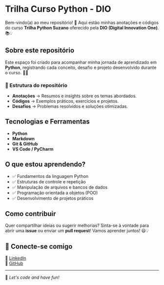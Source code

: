 # Trilha Curso Python - DIO

Bem-vindo(a) ao meu repositório! 🚀 Aqui estão minhas anotações e códigos do curso **Trilha Python Suzano** oferecido pela **DIO (Digital Innovation One)**. 📚💡

## Sobre este repositório

Este espaço foi criado para acompanhar minha jornada de aprendizado em **Python**, registrando cada conceito, desafio e projeto desenvolvido durante o curso. 📝✨

### 📂 Estrutura do repositório
- **Anotações** → Resumos e insights sobre os temas abordados.
- **Códigos** → Exemplos práticos, exercícios e projetos.
- **Desafios** → Problemas resolvidos e soluções otimizadas.

## Tecnologias e Ferramentas

- **Python**  
- **Markdown**  
- **Git & GitHub**  
- **VS Code / PyCharm**  

## O que estou aprendendo?

- ✅ Fundamentos da linguagem Python  
- ✅ Estruturas de controle e repetição  
- ✅ Manipulação de arquivos e bancos de dados  
- ✅ Programação orientada a objetos (POO)  
- ✅ Desenvolvimento de projetos práticos  

## Como contribuir

Quer compartilhar ideias ou sugerir melhorias? Sinta-se à vontade para abrir uma **issue** ou enviar um **pull request**! Vamos aprender juntos! 😃💡

## 📌 Conecte-se comigo

🔗 [LinkedIn](https://www.linkedin.com/in/bianca-soares/)  
🔗 [GitHub](https://github.com/seu-usuario)  

---

🚀 _Let's code and have fun!_

